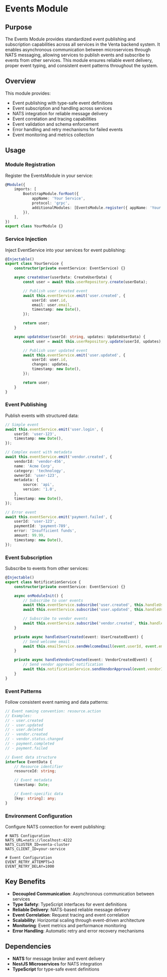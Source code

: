 # Events Module

## Purpose

The Events Module provides standardized event publishing and subscription capabilities across all services in the Venta backend system. It enables asynchronous communication between microservices through NATS messaging, allowing services to publish events and subscribe to events from other services. This module ensures reliable event delivery, proper event typing, and consistent event patterns throughout the system.

## Overview

This module provides:

- Event publishing with type-safe event definitions
- Event subscription and handling across services
- NATS integration for reliable message delivery
- Event correlation and tracing capabilities
- Event validation and schema enforcement
- Error handling and retry mechanisms for failed events
- Event monitoring and metrics collection

## Usage

### Module Registration

Register the EventsModule in your service:

```typescript
@Module({
	imports: [
		BootstrapModule.forRoot({
			appName: 'Your Service',
			protocol: 'grpc',
			additionalModules: [EventsModule.register({ appName: 'Your Service' })],
		}),
	],
})
export class YourModule {}
```

### Service Injection

Inject EventService into your services for event publishing:

```typescript
@Injectable()
export class YourService {
	constructor(private eventService: EventService) {}

	async createUser(userData: CreateUserData) {
		const user = await this.userRepository.create(userData);

		// Publish user created event
		await this.eventService.emit('user.created', {
			userId: user.id,
			email: user.email,
			timestamp: new Date(),
		});

		return user;
	}

	async updateUser(userId: string, updates: UpdateUserData) {
		const user = await this.userRepository.update(userId, updates);

		// Publish user updated event
		await this.eventService.emit('user.updated', {
			userId: user.id,
			changes: updates,
			timestamp: new Date(),
		});

		return user;
	}
}
```

### Event Publishing

Publish events with structured data:

```typescript
// Simple event
await this.eventService.emit('user.login', {
	userId: 'user-123',
	timestamp: new Date(),
});

// Complex event with metadata
await this.eventService.emit('vendor.created', {
	vendorId: 'vendor-456',
	name: 'Acme Corp',
	category: 'technology',
	ownerId: 'user-123',
	metadata: {
		source: 'api',
		version: '1.0',
	},
	timestamp: new Date(),
});

// Error event
await this.eventService.emit('payment.failed', {
	userId: 'user-123',
	paymentId: 'payment-789',
	error: 'Insufficient funds',
	amount: 99.99,
	timestamp: new Date(),
});
```

### Event Subscription

Subscribe to events from other services:

```typescript
@Injectable()
export class NotificationService {
	constructor(private eventService: EventService) {}

	async onModuleInit() {
		// Subscribe to user events
		await this.eventService.subscribe('user.created', this.handleUserCreated.bind(this));
		await this.eventService.subscribe('user.updated', this.handleUserUpdated.bind(this));

		// Subscribe to vendor events
		await this.eventService.subscribe('vendor.created', this.handleVendorCreated.bind(this));
	}

	private async handleUserCreated(event: UserCreatedEvent) {
		// Send welcome email
		await this.emailService.sendWelcomeEmail(event.userId, event.email);
	}

	private async handleVendorCreated(event: VendorCreatedEvent) {
		// Send vendor approval notification
		await this.notificationService.sendVendorApproval(event.vendorId, event.ownerId);
	}
}
```

### Event Patterns

Follow consistent event naming and data patterns:

```typescript
// Event naming convention: resource.action
// Examples:
// - user.created
// - user.updated
// - user.deleted
// - vendor.created
// - vendor.status.changed
// - payment.completed
// - payment.failed

// Event data structure
interface EventData {
	// Resource identifier
	resourceId: string;

	// Event metadata
	timestamp: Date;

	// Event-specific data
	[key: string]: any;
}
```

### Environment Configuration

Configure NATS connection for event publishing:

```env
# NATS Configuration
NATS_URL=nats://localhost:4222
NATS_CLUSTER_ID=venta-cluster
NATS_CLIENT_ID=your-service

# Event Configuration
EVENT_RETRY_ATTEMPTS=3
EVENT_RETRY_DELAY=1000
```

## Key Benefits

- **Decoupled Communication**: Asynchronous communication between services
- **Type Safety**: TypeScript interfaces for event definitions
- **Reliable Delivery**: NATS-based reliable message delivery
- **Event Correlation**: Request tracing and event correlation
- **Scalability**: Horizontal scaling through event-driven architecture
- **Monitoring**: Event metrics and performance monitoring
- **Error Handling**: Automatic retry and error recovery mechanisms

## Dependencies

- **NATS** for message broker and event delivery
- **NestJS Microservices** for NATS integration
- **TypeScript** for type-safe event definitions

